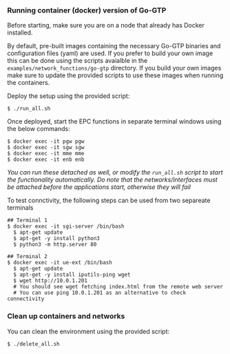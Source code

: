 ### Running container (docker) version of Go-GTP 
Before starting, make sure you are on a node that already has Docker installed.

By default, pre-built images containing the necessary Go-GTP binaries and configuration files (yaml) are used. If you prefer to build your own image this can be done using the scripts avaialble in the `examples/network_functions/go-gtp` directory. If you build your own images make sure to update the provided scripts to use these images when running the containers.

Deploy the setup using the provided script:
```
$ ./run_all.sh
```

Once deployed, start the EPC functions in separate terminal windows using the below commands:
```
$ docker exec -it pgw pgw
$ docker exec -it sgw sgw
$ docker exec -it mme mme
$ docker exec -it enb enb
```
_You can run these detached as well, or modify the `run_all.sh` script to start the functionality automatically. Do note that the networks/interfaces must be attached before the applications start, otherwise they will fail_

To test connctivity, the following steps can be used from two separeate terminals
```
## Terminal 1
$ docker exec -it sgi-server /bin/bash
  $ apt-get update
  $ apt-get -y install python3
  $ python3 -m http.server 80

## Terminal 2
$ docker exec -it ue-ext /bin/bash
  $ apt-get update
  $ apt-get -y install iputils-ping wget
  $ wget http://10.0.1.201
  # You should see wget fetching index.html from the remote web server
  # You can use ping 10.0.1.201 as an alternative to check connectivity
```

### Clean up containers and networks
You can clean the environment using the provided script:
```
$ ./delete_all.sh
```
